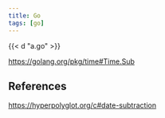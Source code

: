```yaml
---
title: Go
tags: [go]
---
```


{{< d "a.go" >}}

<https://golang.org/pkg/time#Time.Sub>

## References

<https://hyperpolyglot.org/c#date-subtraction>
